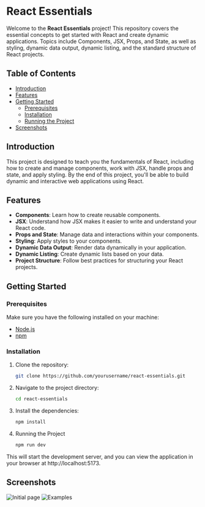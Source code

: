 # React Essentials

Welcome to the **React Essentials** project! This repository covers the essential concepts to get started with React and create dynamic applications. Topics include Components, JSX, Props, and State, as well as styling, dynamic data output, dynamic listing, and the standard structure of React projects.

## Table of Contents

- [Introduction](#introduction)
- [Features](#features)
- [Getting Started](#getting-started)
  - [Prerequisites](#prerequisites)
  - [Installation](#installation)
  - [Running the Project](#running-the-project)
- [Screenshots](#screenshots)

## Introduction

This project is designed to teach you the fundamentals of React, including how to create and manage components, work with JSX, handle props and state, and apply styling. By the end of this project, you'll be able to build dynamic and interactive web applications using React.

## Features

- **Components**: Learn how to create reusable components.
- **JSX**: Understand how JSX makes it easier to write and understand your React code.
- **Props and State**: Manage data and interactions within your components.
- **Styling**: Apply styles to your components.
- **Dynamic Data Output**: Render data dynamically in your application.
- **Dynamic Listing**: Create dynamic lists based on your data.
- **Project Structure**: Follow best practices for structuring your React projects.

## Getting Started

### Prerequisites

Make sure you have the following installed on your machine:

- [Node.js](https://nodejs.org/)
- [npm](https://www.npmjs.com/)

### Installation

1. Clone the repository:
   ```bash
   git clone https://github.com/yourusername/react-essentials.git

2. Navigate to the project directory:
   ```bash
   cd react-essentials

3. Install the dependencies:
   ```bash
   npm install

4. Running the Project
   ```bash
   npm run dev

This will start the development server, and you can view the application in your browser at http://localhost:5173.

## Screenshots
![Initial page](image.png)
![Examples](image-1.png)